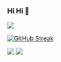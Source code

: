 ### Hi Hi  👋
![](http://github-profile-summary-cards.vercel.app/api/cards/profile-details?username=yoshimaa&theme=tokyonight)

<!--
Most Usage Langeages
![](https://github-readme-stats.vercel.app/api/top-langs?username=yoshimaa&show_icons=true&locale=en&layout=compact)
Top Languages by Repo
![](http://github-profile-summary-cards.vercel.app/api/cards/repos-per-language?username=yoshimaa&theme=transparent)
Top Languages by Commit
![](http://github-profile-summary-cards.vercel.app/api/cards/most-commit-language?username=yoshimaa&theme=transparent)
-->

<!-- Streak Stats -->
[![GitHub Streak](https://streak-stats.demolab.com?user=yoshimaa&theme=dark&hide_border=true&border_radius=32&date_format=%5BY%20%5DM%20j&mode=weekly&card_width=550)](https://git.io/streak-stats)

<!-- Stats, Commits (UTC+8) -->
![](http://github-profile-summary-cards.vercel.app/api/cards/stats?username=yoshimaa&theme=tokyonight)
![](http://github-profile-summary-cards.vercel.app/api/cards/productive-time?username=yoshimaa&theme=tokyonight&utcOffset=8)

